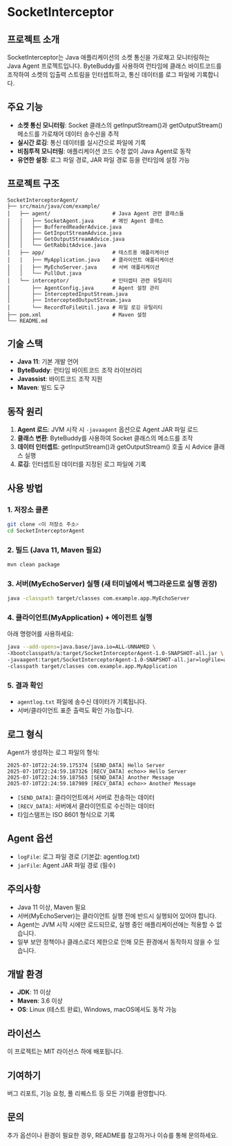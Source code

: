# SocketInterceptor

## 프로젝트 소개

SocketInterceptor는 Java 애플리케이션의 소켓 통신을 가로채고 모니터링하는 Java Agent 프로젝트입니다. ByteBuddy를 사용하여 런타임에 클래스 바이트코드를 조작하여 소켓의 입출력 스트림을 인터셉트하고, 통신 데이터를 로그 파일에 기록합니다.

## 주요 기능

- **소켓 통신 모니터링**: Socket 클래스의 getInputStream()과 getOutputStream() 메소드를 가로채어 데이터 송수신을 추적
- **실시간 로깅**: 통신 데이터를 실시간으로 파일에 기록
- **비침투적 모니터링**: 애플리케이션 코드 수정 없이 Java Agent로 동작
- **유연한 설정**: 로그 파일 경로, JAR 파일 경로 등을 런타임에 설정 가능

## 프로젝트 구조

```
SocketInterceptorAgent/
├── src/main/java/com/example/
│   ├── agent/                    # Java Agent 관련 클래스들
│   │   ├── SocketAgent.java      # 메인 Agent 클래스
│   │   ├── BufferedReaderAdvice.java
│   │   ├── GetInputStreamAdvice.java
│   │   ├── GetOutputStreamAdvice.java
│   │   └── GetRabbitAdvice.java
│   ├── app/                      # 테스트용 애플리케이션
│   │   ├── MyApplication.java    # 클라이언트 애플리케이션
│   │   ├── MyEchoServer.java     # 서버 애플리케이션
│   │   └── PullOut.java
│   └── interceptor/              # 인터셉터 관련 유틸리티
│       ├── AgentConfig.java      # Agent 설정 관리
│       ├── InterceptedInputStream.java
│       ├── InterceptedOutputStream.java
│       └── RecordToFileUtil.java # 파일 로깅 유틸리티
├── pom.xml                       # Maven 설정
└── README.md
```

## 기술 스택

- **Java 11**: 기본 개발 언어
- **ByteBuddy**: 런타임 바이트코드 조작 라이브러리
- **Javassist**: 바이트코드 조작 지원
- **Maven**: 빌드 도구

## 동작 원리

1. **Agent 로드**: JVM 시작 시 `-javaagent` 옵션으로 Agent JAR 파일 로드
2. **클래스 변환**: ByteBuddy를 사용하여 Socket 클래스의 메소드를 조작
3. **데이터 인터셉트**: getInputStream()과 getOutputStream() 호출 시 Advice 클래스 실행
4. **로깅**: 인터셉트된 데이터를 지정된 로그 파일에 기록

## 사용 방법

### 1. 저장소 클론
```bash
git clone <이 저장소 주소>
cd SocketInterceptorAgent
```

### 2. 빌드 (Java 11, Maven 필요)
```bash
mvn clean package
```

### 3. 서버(MyEchoServer) 실행 (새 터미널에서 백그라운드로 실행 권장)
```bash
java -classpath target/classes com.example.app.MyEchoServer
```

### 4. 클라이언트(MyApplication) + 에이전트 실행
아래 명령어를 사용하세요:
```bash
java --add-opens=java.base/java.io=ALL-UNNAMED \
-Xbootclasspath/a:target/SocketInterceptorAgent-1.0-SNAPSHOT-all.jar \
-javaagent:target/SocketInterceptorAgent-1.0-SNAPSHOT-all.jar=logFile=agentlog.txt,jarFile=$(pwd)/target/SocketInterceptorAgent-1.0-SNAPSHOT-all.jar \
-classpath target/classes com.example.app.MyApplication
```

### 5. 결과 확인
- `agentlog.txt` 파일에 송수신 데이터가 기록됩니다.
- 서버/클라이언트 표준 출력도 확인 가능합니다.

## 로그 형식

Agent가 생성하는 로그 파일의 형식:
```
2025-07-10T22:24:59.175374 [SEND_DATA] Hello Server
2025-07-10T22:24:59.187326 [RECV_DATA] echo>> Hello Server
2025-07-10T22:24:59.187563 [SEND_DATA] Another Message
2025-07-10T22:24:59.187989 [RECV_DATA] echo>> Another Message
```

- `[SEND_DATA]`: 클라이언트에서 서버로 전송하는 데이터
- `[RECV_DATA]`: 서버에서 클라이언트로 수신하는 데이터
- 타임스탬프는 ISO 8601 형식으로 기록

## Agent 옵션

- `logFile`: 로그 파일 경로 (기본값: agentlog.txt)
- `jarFile`: Agent JAR 파일 경로 (필수)

## 주의사항

- Java 11 이상, Maven 필요
- 서버(MyEchoServer)는 클라이언트 실행 전에 반드시 실행되어 있어야 합니다.
- Agent는 JVM 시작 시에만 로드되므로, 실행 중인 애플리케이션에는 적용할 수 없습니다.
- 일부 보안 정책이나 클래스로더 제한으로 인해 모든 환경에서 동작하지 않을 수 있습니다.

## 개발 환경

- **JDK**: 11 이상
- **Maven**: 3.6 이상
- **OS**: Linux (테스트 완료), Windows, macOS에서도 동작 가능

## 라이선스

이 프로젝트는 MIT 라이선스 하에 배포됩니다.

## 기여하기

버그 리포트, 기능 요청, 풀 리퀘스트 등 모든 기여를 환영합니다.

## 문의

추가 옵션이나 환경이 필요한 경우, README를 참고하거나 이슈를 통해 문의하세요.